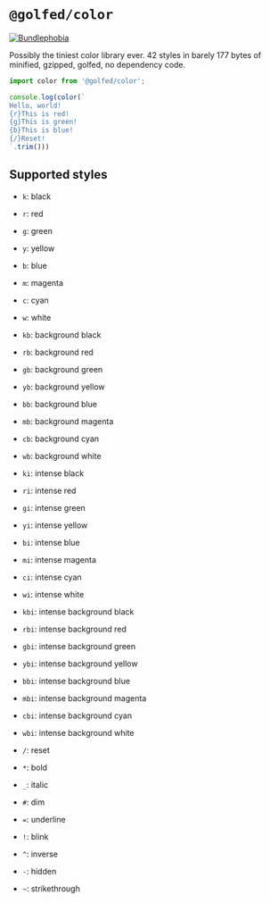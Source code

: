 # `@golfed/color`

[![Bundlephobia](https://badgen.net/bundlephobia/minzip/@golfed/color)](https://bundlephobia.com/package/@golfed/color)

Possibly the tiniest color library ever. 42 styles in barely 177 bytes of minified, gzipped, golfed, no dependency code.

```javascript
import color from '@golfed/color';

console.log(color(`
Hello, world!
{r}This is red!
{g}This is green!
{b}This is blue!
{/}Reset!
`.trim()))
```

## Supported styles

- `k`: black
- `r`: red
- `g`: green
- `y`: yellow
- `b`: blue
- `m`: magenta
- `c`: cyan
- `w`: white

- `kb`: background black
- `rb`: background red
- `gb`: background green
- `yb`: background yellow
- `bb`: background blue
- `mb`: background magenta
- `cb`: background cyan
- `wb`: background white

- `ki`: intense black
- `ri`: intense red
- `gi`: intense green
- `yi`: intense yellow
- `bi`: intense blue
- `mi`: intense magenta
- `ci`: intense cyan
- `wi`: intense white

- `kbi`: intense background black
- `rbi`: intense background red
- `gbi`: intense background green
- `ybi`: intense background yellow
- `bbi`: intense background blue
- `mbi`: intense background magenta
- `cbi`: intense background cyan
- `wbi`: intense background white

- `/`: reset
- `*`: bold
- `_`: italic
- `#`: dim
- `=`: underline
- `!`: blink
- `^`: inverse
- `-`: hidden
- `~`: strikethrough
